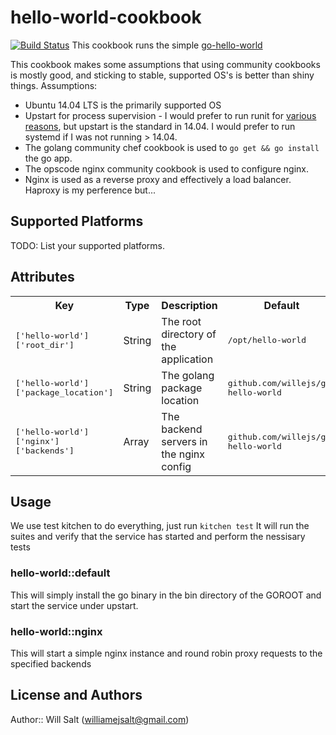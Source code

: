 # hello-world-cookbook
[![Build Status](https://travis-ci.org/willejs/chef-hello-world.svg?branch=master)](https://travis-ci.org/willejs/chef-hello-world)
This cookbook runs the simple [go-hello-world](http://github.com/willejs/go-hello-world)

This cookbook makes some assumptions that using community cookbooks is mostly good, and sticking to stable, supported OS's is better than shiny things.
Assumptions:
- Ubuntu 14.04 LTS is the primarily supported OS
- Upstart for process supervision - I would prefer to run runit for [various reasons](http://jtimberman.housepub.org/blog/2012/12/29/process-supervision-solved-problem/), but upstart is the standard in 14.04. I would prefer to run systemd if I was not running > 14.04.
- The golang community chef cookbook is used to ```go get && go install``` the go app.
- The opscode nginx community cookbook is used to configure nginx.
- Nginx is used as a reverse proxy and effectively a load balancer. Haproxy is my perference but...

## Supported Platforms

TODO: List your supported platforms.

## Attributes

<table>
  <tr>
    <th>Key</th>
    <th>Type</th>
    <th>Description</th>
    <th>Default</th>
  </tr>
  <tr>
    <td><tt>['hello-world']['root_dir']</tt></td>
    <td>String</td>
    <td>The root directory of the application</td>
    <td><tt>/opt/hello-world</tt></td>
  </tr>
  <tr>
    <td><tt>['hello-world']['package_location']</tt></td>
    <td>String</td>
    <td>The golang package location</td>
    <td><tt>github.com/willejs/go-hello-world</tt></td>
  </tr>
  <tr>
    <td><tt>['hello-world']['nginx']['backends']</tt></td>
    <td>Array</td>
    <td>The backend servers in the nginx config</td>
    <td><tt>github.com/willejs/go-hello-world</tt></td>
  </tr>
</table>

## Usage
We use test kitchen to do everything, just run ```kitchen test```
It will run the suites and verify that the service has started and perform the nessisary tests

### hello-world::default
This will simply install the go binary in the bin directory of the GOROOT and start the service under upstart.

### hello-world::nginx
This will start a simple nginx instance and round robin proxy requests to the specified backends


## License and Authors

Author:: Will Salt (<williamejsalt@gmail.com>)

